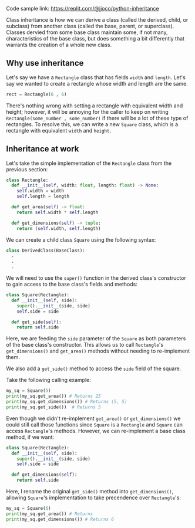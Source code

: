 Code sample link: <https://replit.com/@jjoco/python-inheritance>

Class inheritance is how we can derive a class (called the derived, child, or subclass) from another class (called the base, parent, or superclass). Classes dervied from some base class maintain some, if not many, characteristics of the base class, but does something a bit differently that warrants the creation of a whole new class.
## Why use inheritance
Let's say we have a `Rectangle` class that has fields `width` and `length`. Let's say we wanted to create a rectangle whose width and length are the same.
```python
rect = Rectangle(6 , 6)
```
There's nothing wrong with setting a rectangle with equivalent width and height; however, it will be annoying for the caller to keep on writing `Rectangle(some_number , some_number)` if there will be a lot of these type of rectangles. To resolve this, we can write a new `Square` class, which is a rectangle with equivalent `width` and `height`.

## Inheritance at work
Let's take the simple implementation of the `Rectangle` class from the previous section:
```python
class Rectangle:
  def __init__(self, width: float, length: float) -> None:
    self.width = width
    self.length = length

  def get_area(self) -> float:
    return self.width * self.length

  def get_dimensions(self) -> tuple:
    return (self.width, self.length)
```
We can create a child class `Square` using the following syntax:
```python
class DerivedClass(BaseClass):
  .
  .
  .
```

We will need to use the `super()` function in the derived class's constructor to gain access to the base class's fields and methods:
```python
class Square(Rectangle):
  def __init__(self, side):
    super().__init__(side, side)
    self.side = side

  def get_side(self):
    return self.side
```
Here, we are feeding the `side` parameter of the `Square` as both parameters of the base class's constructor. This allows us to call `Rectangle`'s `get_dimensions()` and `get_area()` methods without needing to re-implement them.

We also add a `get_side()` method to access the `side` field of the square.

Take the following calling example:
```python
my_sq = Square(5)
print(my_sq.get_area()) # Returns 25
print(my_sq.get_dimensions()) # Returns (5, 5)
print(my_sq.get_side())  # Returns 5
```
Even though we didn't re-implement `get_area()` or `get_dimensions()` we could still call those functions since `Square` is a `Rectangle` and `Square` can access `Rectangle`'s methods. However, we can re-implement a base class method, if we want:
```python
class Square(Rectangle):
  def __init__(self, side):
    super().__init__(side, side)
    self.side = side

  def get_dimensions(self):
    return self.side
```
Here, I rename the original `get_side()` method into `get_dimensions()`, allowing `Square`'s implementation to take precendence over `Rectangle`'s:
```python
my_sq = Square(6)
print(my_sq.get_area()) # Returns 
print(my_sq.get_dimensions()) # Returns 6
```
